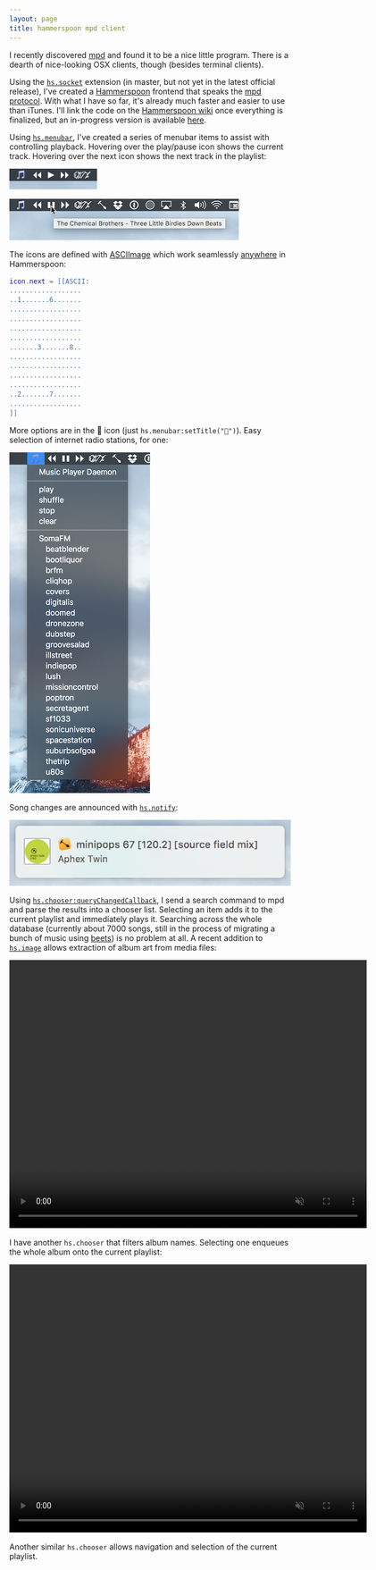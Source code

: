 ```yaml
---
layout: page
title: hammerspoon mpd client
---
```


I recently discovered [mpd](http://www.musicpd.org) and found it to be a nice little program. There is a dearth of nice-looking OSX clients, though (besides terminal clients).

Using the [`hs.socket`](https://github.com/Hammerspoon/hammerspoon/pull/791) extension (in master, but not yet in the latest official release), I've created a [Hammerspoon](http://hammerspoon.org) frontend that speaks the [mpd protocol](http://www.musicpd.org/doc/protocol/index.html). With what I have so far, it's already much faster and easier to use than iTunes. I'll link the code on the [Hammerspoon wiki](https://github.com/Hammerspoon/hammerspoon/wiki/Sample-Configurations) once everything is finalized, but an in-progress version is available [here](https://github.com/heptal/dotfiles/blob/master/roles/hammerspoon/files/mpd.lua).

Using [`hs.menubar`](http://www.hammerspoon.org/docs/hs.menubar.html), I've created a series of menubar items to assist with controlling playback. Hovering over the play/pause icon shows the current track. Hovering over the next icon shows the next track in the playlist:  

![](media/paused.png)  

![](media/tooltip.png)

The icons are defined with [ASCIImage](https://github.com/cparnot/ASCIImage) which work seamlessly [anywhere](http://www.hammerspoon.org/docs/hs.image.html#imageFromASCII) in Hammerspoon:  

```lua
icon.next = [[ASCII:  
..................  
..1.......6.......  
..................  
..................  
..................  
..................  
.......3.......8..  
..................  
..................  
..................  
..................  
..2.......7.......  
..................  
]]
```

More options are in the 🎵 icon (just `hs.menubar:setTitle("🎵")`). Easy selection of internet radio stations, for one:  

![](media/dropdown.png)

Song changes are announced with [`hs.notify`](http://www.hammerspoon.org/docs/hs.notify.html):  

![](media/notification.png)


Using [`hs.chooser:queryChangedCallback`](http://www.hammerspoon.org/docs/hs.chooser.html#queryChangedCallback), I send a search command to mpd and parse the results into a chooser list. Selecting an item adds it to the current playlist and immediately plays it.
Searching across the whole database (currently about 7000 songs, still in the process of migrating a bunch of music using [beets](http://beets.io)) is no problem at all. A recent addition to [`hs.image`](http://www.hammerspoon.org/docs/hs.image.html) allows extraction of album art from media files:  

<p><video width="640" height="480" autoplay loop muted>
<source src="media/search.mp4" type="video/mp4">
</video></p>

I have another `hs.chooser` that filters album names. Selecting one enqueues the whole album onto the current playlist:  

<p><video width="640" height="480" autoplay loop muted>
<source src="media/album.mp4" type="video/mp4">
</video></p>

Another similar `hs.chooser` allows navigation and selection of the current playlist.

